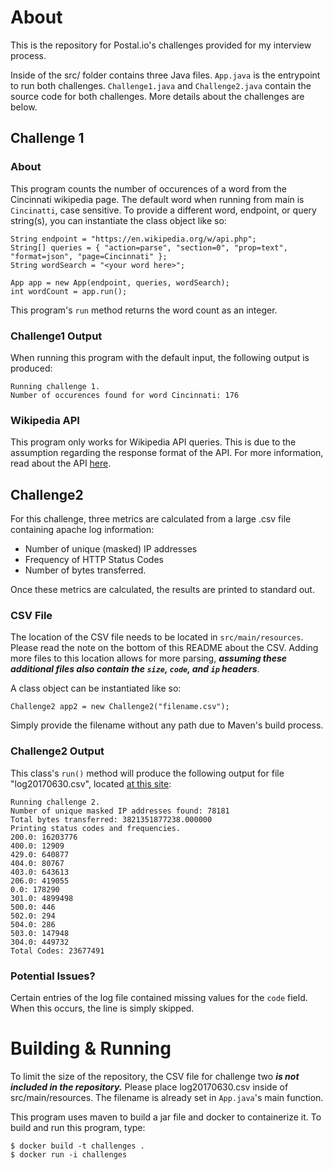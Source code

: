 
# About

This is the repository for Postal.io's challenges provided for my interview process.

Inside of the src/ folder contains three Java files. `App.java` is the entrypoint to run both challenges.
`Challenge1.java` and `Challenge2.java` contain the source code for both challenges. 
More details about the challenges are below.

## Challenge 1

### About

This program counts the number of occurences of a word from the Cincinnati wikipedia page.
The default word when running from main is `Cincinatti`, case sensitive. To provide a different word,
endpoint, or query string(s), you can instantiate the class object like so:

```
String endpoint = "https://en.wikipedia.org/w/api.php";
String[] queries = { "action=parse", "section=0", "prop=text", "format=json", "page=Cincinnati" };
String wordSearch = "<your word here>";

App app = new App(endpoint, queries, wordSearch);
int wordCount = app.run();
```

This program's `run` method returns the word count as an integer.

### Challenge1 Output

When running this program with the default input, the following output is produced:

```
Running challenge 1.
Number of occurences found for word Cincinnati: 176
```

### Wikipedia API

This program only works for Wikipedia API queries. This is due to the assumption regarding the response format of the API.
For more information, read about the API [here](https://www.mediawiki.org/wiki/API:Main_page).

## Challenge2

For this challenge, three metrics are calculated from a large .csv file containing apache log information:
- Number of unique (masked) IP addresses
- Frequency of HTTP Status Codes
- Number of bytes transferred.

Once these metrics are calculated, the results are printed to standard out.

### CSV File

The location of the CSV file needs to be located in `src/main/resources`.
Please read the note on the bottom of this README about the CSV.
Adding more files to this location allows for more parsing, ***assuming these 
additional files also contain the `size`, `code`, and `ip` headers***.

A class object can be instantiated like so:

```
Challenge2 app2 = new Challenge2("filename.csv");
```

Simply provide the filename without any path due to Maven's build process.

### Challenge2 Output

This class's `run()` method will produce the following output for file "log20170630.csv",
located [at this site](www.sec.gov/dera/data/Public-EDGAR-log-file-data/2017/Qtr2/log20170630.zip):
```
Running challenge 2.
Number of unique masked IP addresses found: 78181
Total bytes transferred: 3821351877238.000000
Printing status codes and frequencies.
200.0: 16203776
400.0: 12909
429.0: 640877
404.0: 80767
403.0: 643613
206.0: 419055
0.0: 178290
301.0: 4899498
500.0: 446
502.0: 294
504.0: 286
503.0: 147948
304.0: 449732
Total Codes: 23677491
```

### Potential Issues?

Certain entries of the log file contained missing values for the `code` field.
When this occurs, the line is simply skipped.

# Building & Running

To limit the size of the repository, the CSV file for challenge two
***is not included in the repository.*** Please place log20170630.csv inside of
src/main/resources. The filename is already set in `App.java`'s main function.


This program uses maven to build a jar file and docker to containerize it. To build and run this program, type:

```
$ docker build -t challenges .
$ docker run -i challenges
```
